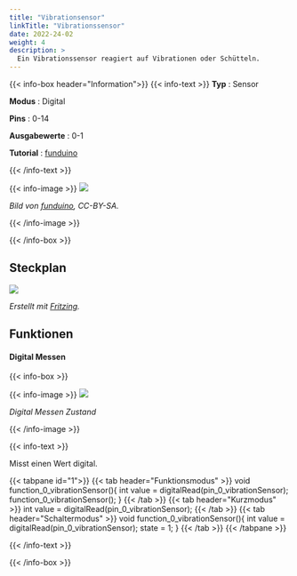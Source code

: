```yaml
---
title: "Vibrationsensor"
linkTitle: "Vibrationssensor"
date: 2022-24-02
weight: 4
description: >
  Ein Vibrationssensor reagiert auf Vibrationen oder Schütteln. 
---
```


{{< info-box header="Information">}}
{{< info-text >}}
  **Typ** : Sensor

  **Modus** : Digital

  **Pins** : 0-14

  **Ausgabewerte** : 0-1

  **Tutorial** : [funduino](https://funduino.de/nr-38-der-vibrationssensor) 

  {{< /info-text >}}

  {{< info-image >}}
   ![](https://funduinoshop.com/media/image/7c/0b/8d/vs1.jpg)
   
   _Bild von [funduino](https://funduinoshop.com/media/image/7c/0b/8d/vs1.jpg), CC-BY-SA._

  {{< /info-image >}}

{{< /info-box >}}

## Steckplan
![](/docs/connectionplan/steckplan_vibrationsensor.png)
   
   _Erstellt mit [Fritzing](https://fritzing.org/)._

## Funktionen

#### Digital Messen

{{< info-box >}}

  {{< info-image >}}
   ![](/docs/components/vibrationsensor.png)
   
   _Digital Messen Zustand_

  {{< /info-image >}}

{{< info-text >}}

Misst einen Wert digital.
  
  {{< tabpane id="1">}}
  {{< tab header="Funktionsmodus" >}}
void function_0_vibrationSensor(){
int value = digitalRead(pin_0_vibrationSensor);
function_0_vibrationSensor();
}
  {{< /tab >}}
  {{< tab header="Kurzmodus" >}}
int value = digitalRead(pin_0_vibrationSensor);
  {{< /tab >}}
  {{< tab header="Schaltermodus" >}}
void function_0_vibrationSensor(){
int value = digitalRead(pin_0_vibrationSensor);
state = 1;
}
  {{< /tab >}}
{{< /tabpane >}}

  {{< /info-text >}}

{{< /info-box >}}